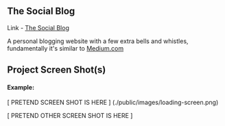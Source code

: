 ## The Social Blog

Link - [The Social Blog]

A personal blogging website with a few extra bells and whistles, fundamentally it's similar to [Medium.com]


## Project Screen Shot(s)

#### Example:   

[ PRETEND SCREEN SHOT IS HERE ] (./public/images/loading-screen.png)

[ PRETEND OTHER SCREEN SHOT IS HERE ]



[The Social Blog]: https://the-social-blog-app.herokuapp.com
[Medium.com]: https://medium.com/